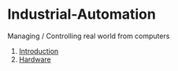 # Industrial-Automation
Managing / Controlling real world from computers

1. [Introduction](Overview/Introduction.md)
2. [Hardware](Overview/hwList.md)

